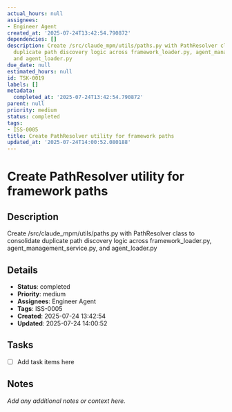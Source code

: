 ```yaml
---
actual_hours: null
assignees:
- Engineer Agent
created_at: '2025-07-24T13:42:54.790872'
dependencies: []
description: Create /src/claude_mpm/utils/paths.py with PathResolver class to consolidate
  duplicate path discovery logic across framework_loader.py, agent_management_service.py,
  and agent_loader.py
due_date: null
estimated_hours: null
id: TSK-0019
labels: []
metadata:
  completed_at: '2025-07-24T13:42:54.790872'
parent: null
priority: medium
status: completed
tags:
- ISS-0005
title: Create PathResolver utility for framework paths
updated_at: '2025-07-24T14:00:52.080188'
---
```


# Create PathResolver utility for framework paths

## Description
Create /src/claude_mpm/utils/paths.py with PathResolver class to consolidate duplicate path discovery logic across framework_loader.py, agent_management_service.py, and agent_loader.py

## Details
- **Status**: completed
- **Priority**: medium
- **Assignees**: Engineer Agent
- **Tags**: ISS-0005
- **Created**: 2025-07-24 13:42:54
- **Updated**: 2025-07-24 14:00:52

## Tasks
- [ ] Add task items here

## Notes
_Add any additional notes or context here._
